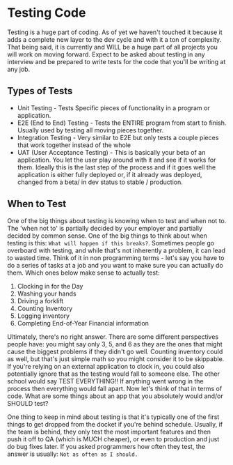 # Testing Code

Testing is a huge part of coding. As of yet we haven't touched it because it adds a complete new layer to the dev cycle and with it a ton of complexity. That being said, it is currently and WILL be a huge part of all projects you will work on moving forward. Expect to be asked about testing in any interview and be prepared to write tests for the code that you'll be writing at any job.

## Types of Tests

- Unit Testing - Tests Specific pieces of functionality in a program or application.
- E2E (End to End) Testing - Tests the ENTIRE program from start to finish. Usually used by testing all moving pieces together.
- Integration Testing - Very similar to E2E but only tests a couple pieces that work together instead of the whole
- UAT (User Acceptance Testing) - This is basically your beta of an application. You let the user play around with it and see if it works for them. Ideally this is the last step of the process and if it goes well the application is either fully deployed or, if it already was deployed, changed from a beta/ in dev status to stable / production.

## When to Test

One of the big things about testing is knowing when to test and when not to. The 'when not to' is partially decided by your employer and partially decided by common sense. One of the big things to think about when testing is this: `What will happen if this breaks?`. Sometimes people go overboard with testing, and while that's not inherently a problem, it can lead to wasted time. Think of it in non programming terms - let's say you have to do a series of tasks at a job and you want to make sure you can actually do them. Which ones below make sense to actually test:

1. Clocking in for the Day
2. Washing your hands
3. Driving a forklift
4. Counting Inventory
5. Logging inventory
6. Completing End-of-Year Financial information

Ultimately, there's no right answer. There are some different perspectives people have: you might say only 3, 5, and 6 as they are the ones that might cause the biggest problems if they didn't go well. Counting inventory could as well, but that's just simple math so you might consider it to be skippable. If you're relying on an external application to clock in, you could also potentially ignore that as the testing would fall to someone else. The other school would say TEST EVERYTHING!! If anything went wrong in the process then everything would fall apart. Now let's think of that in terms of code. What are some things about an app that you absolutely would and/or SHOULD test?

One thing to keep in mind about testing is that it's typically one of the first things to get dropped from the docket if you're behind schedule. Usually, if the team is behind, they only test the most important features and then push it off to QA (which is MUCH cheaper), or even to production and just do bug fixes later. If you asked programmers how often they test, the answer is usually: `Not as often as I should.`
